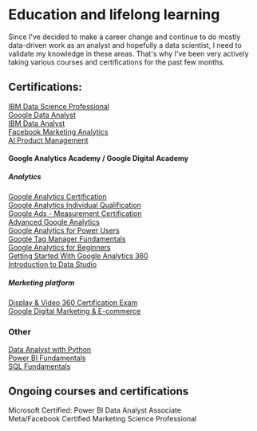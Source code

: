 # Education and lifelong learning

Since I've decided to make a career change and continue to do mostly data-driven work as an analyst and hopefully a data scientist, I need to validate my knowledge in these areas. That's why I've been very actively taking various courses and certifications for the past few months.

## Certifications:
[IBM Data Science Professional](https://www.coursera.org/account/accomplishments/specialization/certificate/RUGKMFSA9UJQ)</br>
[Google Data Analyst](https://www.coursera.org/account/accomplishments/professional-cert/QGFF8WVL7HY3)</br>
[IBM Data Analyst](https://www.coursera.org/account/accomplishments/professional-cert/RBSYQKHS4TUS)</br>
[Facebook Marketing Analytics](https://www.coursera.org/account/accomplishments/professional-cert/YGB2Z2LQMDDQ)</br>
[AI Product Management](https://www.coursera.org/account/accomplishments/specialization/2EMXNFNQ5JMN)</br>

#### Google Analytics Academy / Google Digital Academy
##### Analytics
[Google Analytics Certification](https://skillshop.exceedlms.com/profiles/77c1f139ddd84210abcca7d6ee61e620)</br>
[Google Analytics Individual Qualification](https://skillshop.exceedlms.com/profiles/77c1f139ddd84210abcca7d6ee61e620)</br>
[Google Ads - Measurement Certification](https://skillshop.exceedlms.com/profiles/77c1f139ddd84210abcca7d6ee61e620)</br>
[Advanced Google Analytics](https://analytics.google.com/analytics/academy/certificate/0-JgfbJTThurDY3_rfl0xA)</br>
[Google Analytics for Power Users](https://analytics.google.com/analytics/academy/certificate/FX3U17VpSU2l0XEVVHmkHA)</br>
[Google Tag Manager Fundamentals](https://analytics.google.com/analytics/academy/certificate/urMjbP_tS-iNdpGzcdK9SQ)</br>
[Google Analytics for Beginners](https://analytics.google.com/analytics/academy/certificate/_P2K9lofRumC636BPIsBvg)</br>
[Getting Started With Google Analytics 360](https://analytics.google.com/analytics/academy/certificate/UpVsRbWlSeu8snOpDG7Lbw)</br>
[Introduction to Data Studio](https://analytics.google.com/analytics/academy/certificate/iHjv4DZATxyoBzlbrMtB6w)</br>
##### Marketing platform
[Display & Video 360 Certification Exam](https://skillshop.exceedlms.com/profiles/77c1f139ddd84210abcca7d6ee61e620)</br>
[Google Digital Marketing & E-commerce](https://www.coursera.org/account/accomplishments/professional-cert/YGB2Z2LQMDDQ)</br>

### Other
[Data Analyst with Python](https://www.datacamp.com/statement-of-accomplishment/track/70f5b049ea475e98d36e0e82979f18ae76452dcd)</br>
[Power BI Fundamentals](https://www.datacamp.com/statement-of-accomplishment/track/82aa7791c5ebd870727a64b96045191423607762)</br>
[SQL Fundamentals](https://www.datacamp.com/statement-of-accomplishment/track/344ce46be3b8ef568c67937e8f51e07c11d97bd5)

## Ongoing courses and certifications

Microsoft Certified: Power BI Data Analyst Associate</br>
Meta/Facebook Certified Marketing Science Professional</br>

